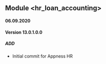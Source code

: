 ## Module <hr_loan_accounting>

#### 06.09.2020
#### Version 13.0.1.0.0
##### ADD
- Initial commit for Appness HR


